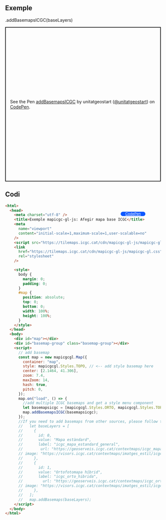 ## Exemple

.addBasemapsICGC(baseLayers)

<p class="codepen" data-height="500" data-theme-id="light" data-slug-hash="zYbEOQw" data-editable="true" data-user="unitatgeostart" style="height: 500px; box-sizing: border-box; display: flex; align-items: center; justify-content: center; border: 2px solid; margin: 1em 0; padding: 1em;">
  <span>See the Pen <a href="https://codepen.io/unitatgeostart/pen/zYbEOQw">
  addBasemapsICGC</a> by unitatgeostart (<a href="https://codepen.io/unitatgeostart">@unitatgeostart</a>)
  on <a href="https://codepen.io">CodePen</a>.</span>
</p>
<script async src="https://cpwebassets.codepen.io/assets/embed/ei.js"></script>

<a style="color: white" target="_blank" class=" button btn btn-primary" href="https://codepen.io/unitatgeostart/pen/zYbEOQw">CodePen</a>

<style>
.button{
    position: relative;
    top: 84px;
    z-index: 1;
    /* right: -46px; */
    width: 80px;
    float: right;
    right: 50px;
    background-color: #0d58ff;
    border-radius: 10px;
    text-align: -webkit-center;
    font-size: smaller;
    
  }
    .button:hover{

    background-color: #032879;

  }
  </style>

## Codi

```html
<html>
  <head>
    <meta charset="utf-8" />
    <title>Exemple mapicgc-gl-js: Afegir mapa base ICGC</title>
    <meta
      name="viewport"
      content="initial-scale=1,maximum-scale=1,user-scalable=no"
    />
    <script src="https://tilemaps.icgc.cat/cdn/mapicgc-gl-js/mapicgc-gl.js"></script>
    <link
      href="https://tilemaps.icgc.cat/cdn/mapicgc-gl-js/mapicgc-gl.css"
      rel="stylesheet"
    />

    <style>
      body {
        margin: 0;
        padding: 0;
      }
      #map {
        position: absolute;
        top: 0;
        bottom: 0;
        width: 100%;
        height: 100%;
      }
    </style>
  </head>
  <body>
    <div id="map"></div>
    <div id="basemap-group" class="basemap-group"></div>
    <script>
      // add basemap
      const map = new mapicgcgl.Map({
        container: "map",
        style: mapicgcgl.Styles.TOPO, // <-- add style basemap here
        center: [2.1464, 41.306],
        zoom: 7.4,
        maxZoom: 14,
        hash: true,
        pitch: 0,
      });
      map.on("load", () => {
        //add multiple ICGC basemaps and get a style menu component
        let basemapsicgc = [mapicgcgl.Styles.ORTO, mapicgcgl.Styles.TOPO];
        map.addBasemapsICGC(basemapsicgc);
      });
      //If you need to add basemaps from other sources, please follow the structure for each object
      //   let baseLayers = [
      //     {
      //       id: 0,
      //       value: "Mapa estàndard",
      //       label: "icgc_mapa_estandard_general",
      //        url: "https://geoserveis.icgc.cat/contextmaps/icgc_mapa_estandard_general.json",
      // image: "https://visors.icgc.cat/contextmaps/imatges_estil/icgc_mapa_estandard.png",
      //     },
      //     {
      //       id: 1,
      //       value: "Ortofotomapa híbrid",
      //       label: "icgc_orto_hibrida",
      //         url: "https://geoserveis.icgc.cat/contextmaps/icgc_orto_hibrida.json",
      // image: "https://visors.icgc.cat/contextmaps/imatges_estil/icgc_orto_hibrida.png",
      //     },
      //   ];
      //   map.addBasemaps(baseLayers);
    </script>
  </body>
</html>
```
